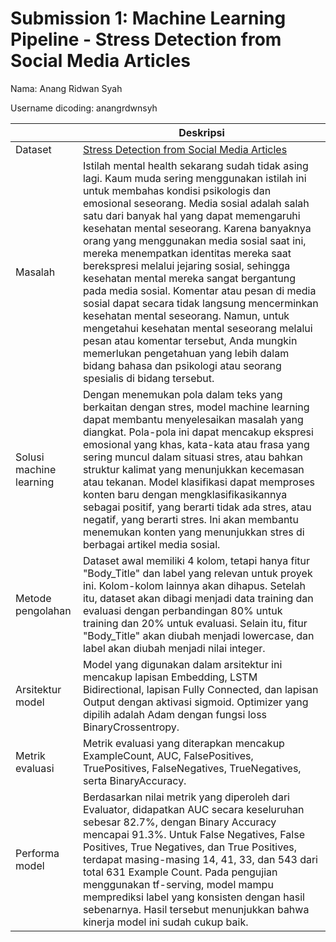 # Submission 1: Machine Learning Pipeline - Stress Detection from Social Media Articles
Nama: Anang Ridwan Syah

Username dicoding: anangrdwnsyh

| | Deskripsi |
| ----------- | ----------- |
| Dataset | [Stress Detection from Social Media Articles](https://www.kaggle.com/datasets/mexwell/stress-detection-from-social-media-articles/data) |
| Masalah | Istilah mental health sekarang sudah tidak asing lagi. Kaum muda sering menggunakan istilah ini untuk membahas kondisi psikologis dan emosional seseorang. Media sosial adalah salah satu dari banyak hal yang dapat memengaruhi kesehatan mental seseorang. Karena banyaknya orang yang menggunakan media sosial saat ini, mereka menempatkan identitas mereka saat berekspresi melalui jejaring sosial, sehingga kesehatan mental mereka sangat bergantung pada media sosial. Komentar atau pesan di media sosial dapat secara tidak langsung mencerminkan kesehatan mental seseorang. Namun, untuk mengetahui kesehatan mental seseorang melalui pesan atau komentar tersebut, Anda mungkin memerlukan pengetahuan yang lebih dalam bidang bahasa dan psikologi atau seorang spesialis di bidang tersebut. |
| Solusi machine learning | Dengan menemukan pola dalam teks yang berkaitan dengan stres, model machine learning dapat membantu menyelesaikan masalah yang diangkat. Pola-pola ini dapat mencakup ekspresi emosional yang khas, kata-kata atau frasa yang sering muncul dalam situasi stres, atau bahkan struktur kalimat yang menunjukkan kecemasan atau tekanan. Model klasifikasi dapat memproses konten baru dengan mengklasifikasikannya sebagai positif, yang berarti tidak ada stres, atau negatif, yang berarti stres. Ini akan membantu menemukan konten yang menunjukkan stres di berbagai artikel media sosial. |
| Metode pengolahan | Dataset awal memiliki 4 kolom, tetapi hanya fitur "Body_Title" dan label yang relevan untuk proyek ini. Kolom-kolom lainnya akan dihapus. Setelah itu, dataset akan dibagi menjadi data training dan evaluasi dengan perbandingan 80% untuk training dan 20% untuk evaluasi. Selain itu, fitur "Body_Title" akan diubah menjadi lowercase, dan label akan diubah menjadi nilai integer. |
| Arsitektur model | Model yang digunakan dalam arsitektur ini mencakup lapisan Embedding, LSTM Bidirectional, lapisan Fully Connected, dan lapisan Output dengan aktivasi sigmoid. Optimizer yang dipilih adalah Adam dengan fungsi loss BinaryCrossentropy. |
| Metrik evaluasi | Metrik evaluasi yang diterapkan mencakup ExampleCount, AUC, FalsePositives, TruePositives, FalseNegatives, TrueNegatives, serta BinaryAccuracy. |
| Performa model | Berdasarkan nilai metrik yang diperoleh dari Evaluator, didapatkan AUC secara keseluruhan sebesar 82.7%, dengan Binary Accuracy mencapai 91.3%. Untuk False Negatives, False Positives, True Negatives, dan True Positives, terdapat masing-masing 14, 41, 33, dan 543 dari total 631 Example Count. Pada pengujian menggunakan tf-serving, model mampu memprediksi label yang konsisten dengan hasil sebenarnya. Hasil tersebut menunjukkan bahwa kinerja model ini sudah cukup baik. |
